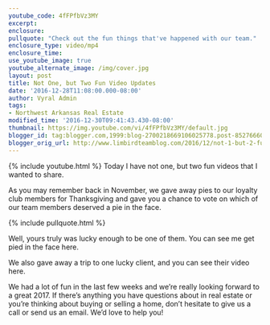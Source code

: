 ```yaml
---
youtube_code: 4fFPfbVz3MY
excerpt:
enclosure:
pullquote: "Check out the fun things that've happened with our team."
enclosure_type: video/mp4
enclosure_time:
use_youtube_image: true
youtube_alternate_image: /img/cover.jpg
layout: post
title: Not One, but Two Fun Video Updates
date: '2016-12-28T11:08:00.000-08:00'
author: Vyral Admin
tags:
- Northwest Arkansas Real Estate
modified_time: '2016-12-30T09:41:43.430-08:00'
thumbnail: https://img.youtube.com/vi/4fFPfbVz3MY/default.jpg
blogger_id: tag:blogger.com,1999:blog-2700218669106025778.post-8527666058539282949
blogger_orig_url: http://www.limbirdteamblog.com/2016/12/not-1-but-2-fun-video-updates.html
---
```

{% include youtube.html %}
Today I have not one, but two fun videos that I wanted to share.

As you may remember back in November, we gave away pies to our loyalty club members for Thanksgiving and gave you a chance to vote on which of our team members deserved a pie in the face.

{% include pullquote.html %}

Well, yours truly was lucky enough to be one of them. You can see me get pied in the face here.

We also gave away a trip to one lucky client, and you can see their video here.

We had a lot of fun in the last few weeks and we’re really looking forward to a great 2017. If there’s anything you have questions about in real estate or you’re thinking about buying or selling a home, don’t hesitate to give us a call or send us an email. We’d love to help you!
